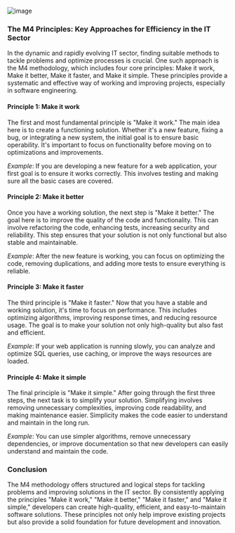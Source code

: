 ![image](https://github.com/hpivanov/M4/assets/16254978/af9dcbad-7e2e-4b8b-8775-d236eae3ec2c)

### The M4 Principles: Key Approaches for Efficiency in the IT Sector

In the dynamic and rapidly evolving IT sector, finding suitable methods to tackle problems and optimize processes is crucial. One such approach is the M4 methodology, which includes four core principles: Make it work, Make it better, Make it faster, and Make it simple. These principles provide a systematic and effective way of working and improving projects, especially in software engineering.

#### Principle 1: Make it work

The first and most fundamental principle is "Make it work." The main idea here is to create a functioning solution. Whether it's a new feature, fixing a bug, or integrating a new system, the initial goal is to ensure basic operability. It's important to focus on functionality before moving on to optimizations and improvements.

*Example*: If you are developing a new feature for a web application, your first goal is to ensure it works correctly. This involves testing and making sure all the basic cases are covered.

#### Principle 2: Make it better

Once you have a working solution, the next step is "Make it better." The goal here is to improve the quality of the code and functionality. This can involve refactoring the code, enhancing tests, increasing security and reliability. This step ensures that your solution is not only functional but also stable and maintainable.

*Example*: After the new feature is working, you can focus on optimizing the code, removing duplications, and adding more tests to ensure everything is reliable.

#### Principle 3: Make it faster

The third principle is "Make it faster." Now that you have a stable and working solution, it's time to focus on performance. This includes optimizing algorithms, improving response times, and reducing resource usage. The goal is to make your solution not only high-quality but also fast and efficient.

*Example*: If your web application is running slowly, you can analyze and optimize SQL queries, use caching, or improve the ways resources are loaded.

#### Principle 4: Make it simple

The final principle is "Make it simple." After going through the first three steps, the next task is to simplify your solution. Simplifying involves removing unnecessary complexities, improving code readability, and making maintenance easier. Simplicity makes the code easier to understand and maintain in the long run.

*Example*: You can use simpler algorithms, remove unnecessary dependencies, or improve documentation so that new developers can easily understand and maintain the code.

### Conclusion

The M4 methodology offers structured and logical steps for tackling problems and improving solutions in the IT sector. By consistently applying the principles "Make it work," "Make it better," "Make it faster," and "Make it simple," developers can create high-quality, efficient, and easy-to-maintain software solutions. These principles not only help improve existing projects but also provide a solid foundation for future development and innovation.
